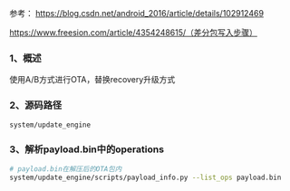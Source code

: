参考：
https://blog.csdn.net/android_2016/article/details/102912469

https://www.freesion.com/article/4354248615/（差分包写入步骤）

### 1、概述  

使用A/B方式进行OTA，替换recovery升级方式

### 2、源码路径  

```bash
system/update_engine
```

### 3、解析payload.bin中的operations

```bash
# payload.bin在解压后的OTA包内
system/update_engine/scripts/payload_info.py --list_ops payload.bin
```
